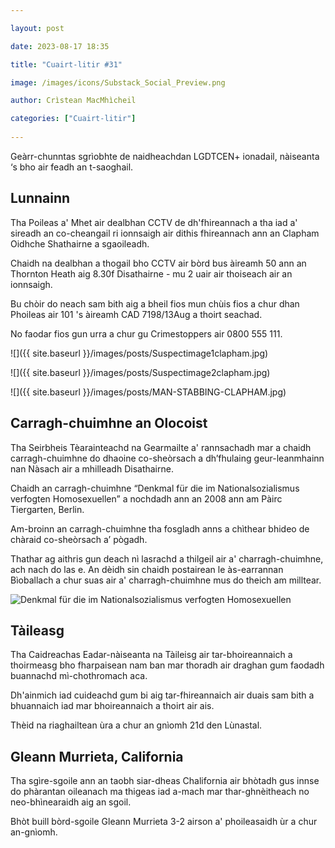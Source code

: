 ```yaml
---

layout: post

date: 2023-08-17 18:35

title: "Cuairt-litir #31"

image: /images/icons/Substack_Social_Preview.png

author: Crìstean MacMhìcheil

categories: ["Cuairt-litir"]
  
---
```


Geàrr-chunntas sgrìobhte de naidheachdan LGDTCEN+ ionadail, nàiseanta ‘s bho air feadh an t-saoghail.

## Lunnainn

Tha Poileas a' Mhet air dealbhan CCTV de dh'fhireannach a tha iad a' sireadh an co-cheangail ri ionnsaigh air dithis fhireannach ann an Clapham Oidhche Shathairne a sgaoileadh.

Chaidh na dealbhan a thogail bho CCTV air bòrd bus àireamh 50 ann an Thornton Heath aig 8.30f Disathairne - mu 2 uair air thoiseach air an ionnsaigh.

Bu chòir do neach sam bith aig a bheil fios mun chùis fios a chur dhan Phoileas air 101 's àireamh CAD 7198/13Aug a thoirt seachad.

No faodar fios gun urra a chur gu Crimestoppers air 0800 555 111.

![]({{ site.baseurl }}/images/posts/Suspectimage1clapham.jpg)

![]({{ site.baseurl }}/images/posts/Suspectimage2clapham.jpg)

![]({{ site.baseurl }}/images/posts/MAN-STABBING-CLAPHAM.jpg)

## Carragh-chuimhne an Olocoist

Tha Seirbheis Tèarainteachd na Gearmailte a' rannsachadh mar a chaidh carragh-chuimhne do dhaoine co-sheòrsach a dh’fhulaing geur-leanmhainn nan Nàsach air a mhilleadh Disathairne.

Chaidh an carragh-chuimhne “Denkmal für die im Nationalsozialismus verfogten Homosexuellen” a nochdadh ann an 2008 ann am Pàirc Tiergarten, Berlin.

Am-broinn an carragh-chuimhne tha fosgladh anns a chìthear bhideo de chàraid co-sheòrsach a’ pògadh.

Thathar ag aithris gun deach nì lasrachd a thilgeil air a' charragh-chuimhne, ach nach do las e. An dèidh sin chaidh postairean le às-earrannan Bìoballach a chur suas air a' charragh-chuimhne mus do theich am milltear.

![Denkmal für die im Nationalsozialismus verfogten Homosexuellen](https://angeidhealur.micro.blog/uploads/2023/a5ad44ecd7.jpg)

## Tàileasg

Tha Caidreachas Eadar-nàiseanta na Tàileisg air tar-bhoireannaich a thoirmeasg bho fharpaisean nam ban mar thoradh air draghan gum faodadh buannachd mì-chothromach aca.

Dh'ainmich iad cuideachd gum bi aig tar-fhireannaich air duais sam bith a bhuannaich iad mar bhoireannaich a thoirt air ais.

Thèid na riaghailtean ùra a chur an gnìomh 21d den Lùnastal.

## Gleann Murrieta, California

Tha sgìre-sgoile ann an taobh siar-dheas Chalifornia air bhòtadh gus innse do phàrantan oileanach ma thigeas iad a-mach mar thar-ghnèitheach no neo-bhìnearaidh aig an sgoil.

Bhòt buill bòrd-sgoile Gleann Murrieta 3-2 airson a' phoileasaidh ùr a chur an-gnìomh.